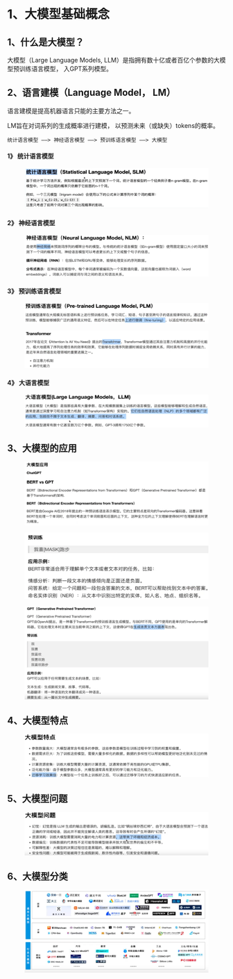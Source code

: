 # 1、大模型基础概念

## 1、什么是大模型？

大模型（Large Language Models, LLM）是指拥有数十亿或者百亿个参数的大模型预训练语言模型， 入GPT系列模型。&#x20;



## 2、语言建模（Language Model， LM）

语言建模是提高机器语言只能的主要方法之一。&#x20;

LM旨在对词系列的生成概率进行建模， 以预测未来（或缺失）tokens的概率。

`统计语言模型 ——> 神经语言模型 ——> 预训练语言模型 ——> 大模型`



#### 1》 统计语言模型

<figure><img src="../../.gitbook/assets/image.png" alt=""><figcaption></figcaption></figure>

#### 2》 神经语言模型

<figure><img src="../../.gitbook/assets/image (1).png" alt=""><figcaption></figcaption></figure>

#### 3》 预训练语言模型

<figure><img src="../../.gitbook/assets/image (2).png" alt=""><figcaption></figcaption></figure>

<figure><img src="../../.gitbook/assets/image (3).png" alt=""><figcaption></figcaption></figure>

#### 4》 大语言模型

<figure><img src="../../.gitbook/assets/image (4).png" alt=""><figcaption></figcaption></figure>

## 3、大模型的应用

<figure><img src="../../.gitbook/assets/image (5).png" alt=""><figcaption></figcaption></figure>

<figure><img src="../../.gitbook/assets/image (6).png" alt=""><figcaption></figcaption></figure>

<figure><img src="../../.gitbook/assets/image (7).png" alt=""><figcaption></figcaption></figure>

## 4、大模型特点

<figure><img src="../../.gitbook/assets/image (8).png" alt=""><figcaption></figcaption></figure>



## 5、大模型问题

<figure><img src="../../.gitbook/assets/image (9).png" alt=""><figcaption></figcaption></figure>

## 6、大模型分类

<figure><img src="../../.gitbook/assets/image (11).png" alt=""><figcaption></figcaption></figure>
